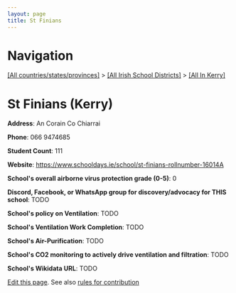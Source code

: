 ```yaml
---
layout: page
title: St Finians
---
```

# Navigation

[[All countries/states/provinces]](../../..) > [[All Irish School Districts]](../..) > [[All In Kerry]](..)

# St Finians (Kerry)

**Address**: An Corain Co Chiarrai

**Phone**: 066 9474685

**Student Count**: 111

**Website**: <https://www.schooldays.ie/school/st-finians-rollnumber-16014A>

**School's overall airborne virus protection grade (0-5)**: 0

**Discord, Facebook, or WhatsApp group for discovery/advocacy for THIS school**: TODO

**School's policy on Ventilation**: TODO

**School's Ventilation Work Completion**: TODO

**School's Air-Purification**: TODO

**School's CO2 monitoring to actively drive ventilation and filtration**: TODO

**School's Wikidata URL**: TODO


[Edit this page](https://github.com/ventilate-schools/Ireland/edit/main/./Kerry/St_Finians.md). See also [rules for contribution](../../../contribution-rules/)